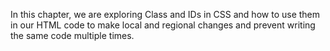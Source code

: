In this chapter, we are exploring Class and IDs in CSS and how to use them in our HTML code to make local and regional changes and prevent writing the same code multiple times.